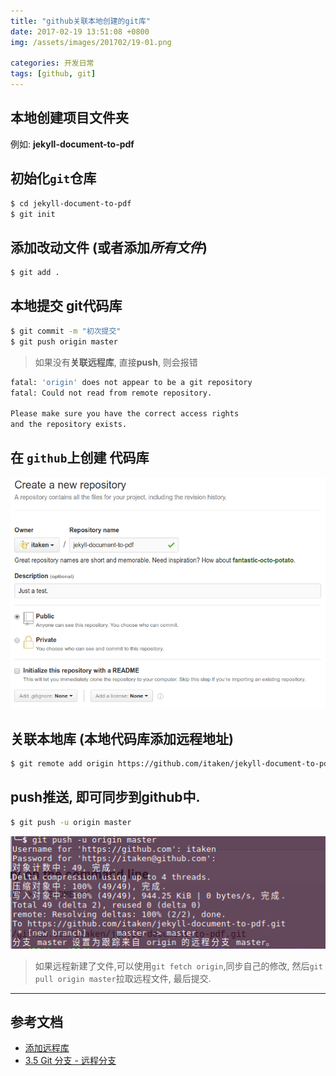 ```yaml
---
title: "github关联本地创建的git库"
date: 2017-02-19 13:51:08 +0800
img: /assets/images/201702/19-01.png

categories: 开发日常
tags: [github, git]
---
```


## 本地创建项目文件夹
例如: **jekyll-document-to-pdf**

## 初始化`git`仓库
```bash
$ cd jekyll-document-to-pdf
$ git init
```

## 添加改动文件 (或者添加*所有文件*)
```bash
$ git add .
```

## 本地提交 git代码库
```bash
$ git commit -m "初次提交"
$ git push origin master
```

> 如果没有**关联远程库**, 直接**push**, 则会报错

```bash
fatal: 'origin' does not appear to be a git repository
fatal: Could not read from remote repository.

Please make sure you have the correct access rights
and the repository exists.
```

## 在 `github`上创建 代码库

![创建代码库](/assets/images/201702/19-01.png)

## **关联**本地库 (本地代码库添加远程地址)
```bash
$ git remote add origin https://github.com/itaken/jekyll-document-to-pdf.git
```

## push推送, 即可同步到github中.
```bash
$ git push -u origin master
```
![提交代码](/assets/images/201702/19-02.png)

>如果远程新建了文件,可以使用`git fetch origin`,同步自己的修改, 然后`git pull origin master`拉取远程文件, 最后提交.

---
## 参考文档
- [添加远程库](http://www.liaoxuefeng.com/wiki/0013739516305929606dd18361248578c67b8067c8c017b000/0013752340242354807e192f02a44359908df8a5643103a000)
- [3.5 Git 分支 - 远程分支](https://git-scm.com/book/zh/v2/Git-%E5%88%86%E6%94%AF-%E8%BF%9C%E7%A8%8B%E5%88%86%E6%94%AF)
